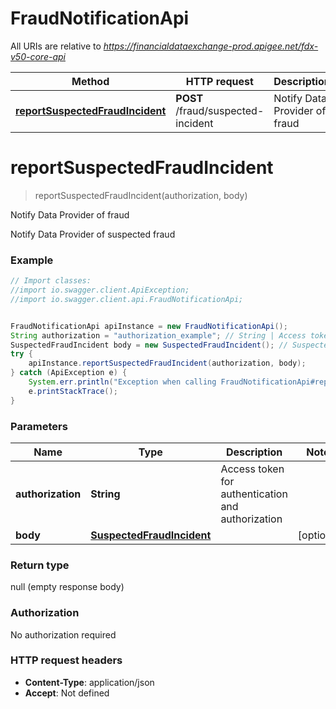 # FraudNotificationApi

All URIs are relative to *https://financialdataexchange-prod.apigee.net/fdx-v50-core-api*

Method | HTTP request | Description
------------- | ------------- | -------------
[**reportSuspectedFraudIncident**](FraudNotificationApi.md#reportSuspectedFraudIncident) | **POST** /fraud/suspected-incident | Notify Data Provider of fraud

<a name="reportSuspectedFraudIncident"></a>
# **reportSuspectedFraudIncident**
> reportSuspectedFraudIncident(authorization, body)

Notify Data Provider of fraud

Notify Data Provider of suspected fraud

### Example
```java
// Import classes:
//import io.swagger.client.ApiException;
//import io.swagger.client.api.FraudNotificationApi;


FraudNotificationApi apiInstance = new FraudNotificationApi();
String authorization = "authorization_example"; // String | Access token for authentication and authorization
SuspectedFraudIncident body = new SuspectedFraudIncident(); // SuspectedFraudIncident | 
try {
    apiInstance.reportSuspectedFraudIncident(authorization, body);
} catch (ApiException e) {
    System.err.println("Exception when calling FraudNotificationApi#reportSuspectedFraudIncident");
    e.printStackTrace();
}
```

### Parameters

Name | Type | Description  | Notes
------------- | ------------- | ------------- | -------------
 **authorization** | **String**| Access token for authentication and authorization |
 **body** | [**SuspectedFraudIncident**](SuspectedFraudIncident.md)|  | [optional]

### Return type

null (empty response body)

### Authorization

No authorization required

### HTTP request headers

 - **Content-Type**: application/json
 - **Accept**: Not defined

